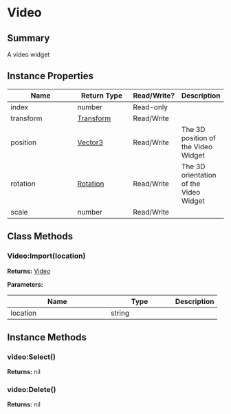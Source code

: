 
# Video

## Summary
A video widget


## Instance Properties

<table>
<thead><tr><th width="225">Name</th><th width="160">Return Type</th><th width="80">Read/Write?</th><th>Description</th></tr></thead>
<tbody>
<tr><td>index</td><td>number</td><td>Read-only</td><td></td></tr>
<tr><td>transform</td><td><a href="transform.md">Transform</a></td><td>Read/Write</td><td></td></tr>
<tr><td>position</td><td><a href="vector3.md">Vector3</a></td><td>Read/Write</td><td>The 3D position of the Video Widget</td></tr>
<tr><td>rotation</td><td><a href="rotation.md">Rotation</a></td><td>Read/Write</td><td>The 3D orientation of the Video Widget</td></tr>
<tr><td>scale</td><td>number</td><td>Read/Write</td><td></td></tr>
</tbody></table>



## Class Methods

        
### Video:Import(location)



**Returns:** <a href="video.md">Video</a>


**Parameters:**

<table data-full-width="false">
<thead><tr><th width="217">Name</th><th width="134">Type</th><th>Description</th></tr></thead>
<tbody><tr><td>location</td><td>string</td><td></td></tr></tbody></table>





    

## Instance Methods

        
### video:Select()



**Returns:** nil






### video:Delete()



**Returns:** nil





    
